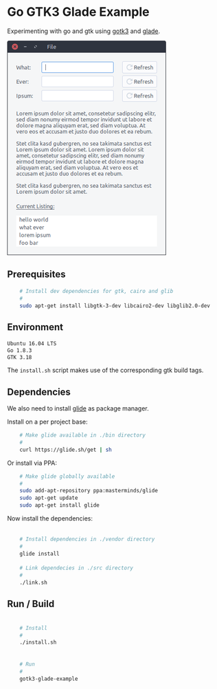 # Go GTK3 Glade Example

Experimenting with go and gtk using [gotk3](https://github.com/gotk3/gotk3) and [glade](https://glade.gnome.org/).

![screenshot](screenshot.png)

## Prerequisites

```bash
    # Install dev dependencies for gtk, cairo and glib
    #
    sudo apt-get install libgtk-3-dev libcairo2-dev libglib2.0-dev
```

## Environment

    Ubuntu 16.04 LTS
    Go 1.8.3
    GTK 3.18

The `install.sh` script makes use of the corresponding gtk build tags.

## Dependencies

We also need to install [glide](https://glide.sh) as package manager.

Install on a per project base:

```bash
    # Make glide available in ./bin directory
    #
    curl https://glide.sh/get | sh
```

Or install via PPA:

```bash
    # Make glide globally available
    #
    sudo add-apt-repository ppa:masterminds/glide
    sudo apt-get update
    sudo apt-get install glide
```
Now install the dependencies:

```bash
    
    # Install dependencies in ./vendor directory
    #
    glide install
    
    # Link dependecies in ./src directory
    # 
    ./link.sh
```

## Run / Build
    
```bash
       
    # Install
    #
    ./install.sh

    
    # Run
    #
    gotk3-glade-example
```
